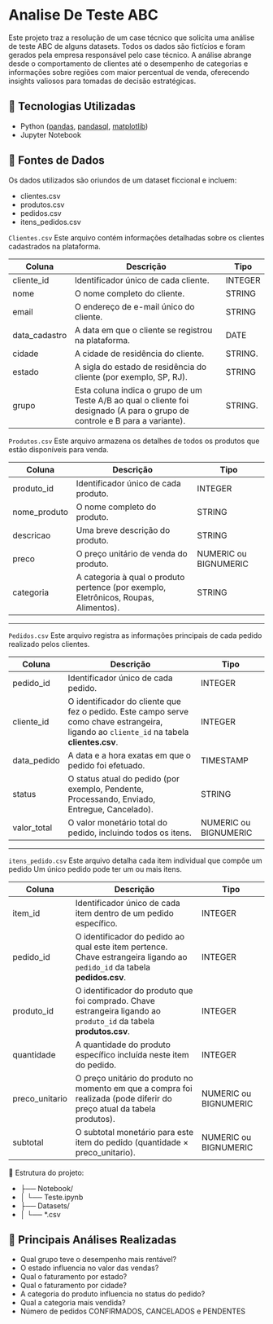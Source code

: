# Analise De Teste ABC
Este projeto traz a resolução de um case técnico que solicita uma análise de teste ABC de alguns datasets. Todos os dados são fictícios e foram gerados pela empresa responsável pelo case técnico. A análise abrange desde o comportamento de clientes até o desempenho de categorias e informações sobre regiões com maior percentual de venda, oferecendo insights valiosos para tomadas de decisão estratégicas.

## 🧰 Tecnologias Utilizadas
- Python ([pandas](https://pandas.pydata.org/), [pandasql](https://pypi.org/project/pandasql/), [matplotlib](https://matplotlib.org/))
- Jupyter Notebook

##  📁 Fontes de Dados
Os dados utilizados são oriundos de um dataset ficcional e incluem:

- clientes.csv
- produtos.csv
- pedidos.csv
- itens_pedidos.csv


`Clientes.csv`
  Este arquivo contém informações detalhadas sobre os clientes cadastrados na plataforma.
  
| Coluna    | Descrição | Tipo  |
|----------|-------|-------|
| cliente_id    |  Identificador único de cada cliente.     | INTEGER
| nome    | O nome completo do cliente.    | STRING
| email  | O endereço de e-mail único do cliente.  | STRING
| data_cadastro  | A data em que o cliente se registrou na plataforma.  | DATE
|  cidade  | A cidade de residência do cliente.  | STRING.
|  estado  |A sigla do estado de residência do cliente (por exemplo, SP, RJ).  |  STRING
| grupo  | Esta coluna indica o grupo de um Teste A/B ao qual o cliente foi designado (A para o grupo de controle e B para a variante).  | STRING.

`Produtos.csv`
Este arquivo armazena os detalhes de todos os produtos que estão disponíveis para venda.


| Coluna        | Descrição | Tipo |
|---------------|-----------|------|
| produto_id    | Identificador único de cada produto. | INTEGER |
| nome_produto  | O nome completo do produto. | STRING |
| descricao     | Uma breve descrição do produto. | STRING |
| preco         | O preço unitário de venda do produto. | NUMERIC ou BIGNUMERIC |
| categoria     | A categoria à qual o produto pertence (por exemplo, Eletrônicos, Roupas, Alimentos). | STRING |

---

`Pedidos.csv`
Este arquivo registra as informações principais de cada pedido realizado pelos clientes.

| Coluna        | Descrição | Tipo |
|---------------|-----------|------|
| pedido_id     | Identificador único de cada pedido. | INTEGER |
| cliente_id    | O identificador do cliente que fez o pedido. Este campo serve como chave estrangeira, ligando ao `cliente_id` na tabela **clientes.csv**. | INTEGER |
| data_pedido   | A data e a hora exatas em que o pedido foi efetuado. | TIMESTAMP |
| status        | O status atual do pedido (por exemplo, Pendente, Processando, Enviado, Entregue, Cancelado). | STRING |
| valor_total   | O valor monetário total do pedido, incluindo todos os itens. | NUMERIC ou BIGNUMERIC |

---


`itens_pedido.csv`
Este arquivo detalha cada item individual que compôe um pedido Um único pedido pode ter um ou mais itens.

| Coluna        | Descrição | Tipo |
|---------------|-----------|------|
| item_id       | Identificador único de cada item dentro de um pedido específico. | INTEGER |
| pedido_id     | O identificador do pedido ao qual este item pertence. Chave estrangeira ligando ao `pedido_id` da tabela **pedidos.csv**. | INTEGER |
| produto_id    | O identificador do produto que foi comprado. Chave estrangeira ligando ao `produto_id` da tabela **produtos.csv**. | INTEGER |
| quantidade    | A quantidade do produto específico incluída neste item do pedido. | INTEGER |
| preco_unitario | O preço unitário do produto no momento em que a compra foi realizada (pode diferir do preço atual da tabela produtos). | NUMERIC ou BIGNUMERIC |
| subtotal      | O subtotal monetário para este item do pedido (quantidade × preco_unitario). | NUMERIC ou BIGNUMERIC |

📂 Estrutura do projeto:
- ├── Notebook/
 - │   └── Teste.ipynb
- ├── Datasets/
 - │   └── *.csv

## 📌 Principais Análises Realizadas

- Qual grupo teve o desempenho mais rentável?
- O estado influencia no valor das vendas?
- Qual o faturamento por estado?
- Qual o faturamento por cidade?
- A categoria do produto influencia no status do pedido?
- Qual a categoria mais vendida?
- Número de pedidos CONFIRMADOS, CANCELADOS e PENDENTES
